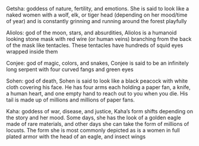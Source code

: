 Getsha: goddess of nature, fertility, and emotions. She is said to look like a naked women with a wolf, elk, or tiger head (depending on her mood/time of year) and is constantly grinning and running around the forest playfully 

Aliolos: god of the moon, stars, and absurdities, Aliolos is a humanoid looking stone mask with red wire (or human veins) branching from the back of the mask like tentacles. These tentacles have hundreds of squid eyes wrapped inside them 

Conjee: god of magic, colors, and snakes, Conjee is said to be an infinitely long serpent with four curved fangs and green eyes 

Sohen: god of death, Sohen is said to look like a black peacock with white cloth covering his face. He has four arms each holding a paper fan, a knife, a human heart, and one empty hand to reach out to you when you die. His tail is made up of millions and millions of paper fans. 

Kaha: goddess of war, disease, and justice, Kaha’s form shifts depending on the story and her mood. Some days, she has the look of a golden eagle made of rare materials, and other days she can take the form of millions of locusts. The form she is most commonly depicted as is a women in full plated armor with the head of an eagle, and insect wings